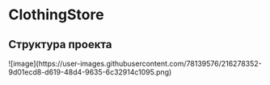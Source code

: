 # ClothingStore

<h2>Структура проекта</h2>
![image](https://user-images.githubusercontent.com/78139576/216278352-9d01ecd8-d619-48d4-9635-6c32914c1095.png)
